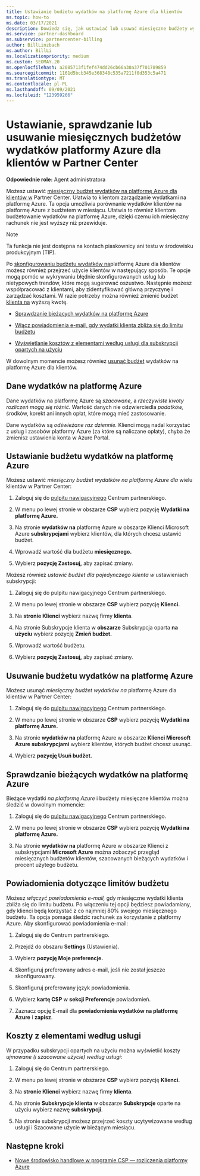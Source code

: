 ```yaml
---
title: Ustawianie budżetu wydatków na platformę Azure dla klientów
ms.topic: how-to
ms.date: 03/17/2021
description: Dowiedz się, jak ustawiać lub usuwać miesięczne budżety wydatków na platformę Azure dla klientów, a także jak wyświetlać dane wydatków na platformie Azure i ustawiać powiadomienia dotyczące budżetu.
ms.service: partner-dashboard
ms.subservice: partnercenter-billing
author: BillLinzbach
ms.author: BillLi
ms.localizationpriority: medium
ms.custom: SEOMAY.20
ms.openlocfilehash: a2085713f1fef474dd26cb66a30a37f701789859
ms.sourcegitcommit: 1161d5bcb345e368348c535a7211f0d353c5a471
ms.translationtype: MT
ms.contentlocale: pl-PL
ms.lasthandoff: 09/09/2021
ms.locfileid: "123959266"
---
```

# <a name="set-check-or-remove-monthly-azure-spending-budgets-for-customers-in-partner-center"></a>Ustawianie, sprawdzanie lub usuwanie miesięcznych budżetów wydatków platformy Azure dla klientów w Partner Center

**Odpowiednie role:** Agent administratora

Możesz ustawić [miesięczny budżet wydatków na platformę Azure dla klientów w](#set-azure-spending-budget) Partner Center. Ułatwia to klientom zarządzanie wydatkami na platformę Azure. Ta opcja umożliwia porównanie wydatków klientów na platformę Azure z budżetem w miesiącu. Ułatwia to również klientom budżetowanie wydatków na platformę Azure, dzięki czemu ich miesięczny rachunek nie jest wyższy niż przewiduje.

> [!NOTE]  
> Ta funkcja nie jest dostępna na kontach piaskownicy ani testu w środowisku produkcyjnym (TIP).

Po [skonfigurowaniu budżetu wydatków na](#set-azure-spending-budget)platformę Azure dla klientów możesz również przejrzeć użycie klientów w następujący sposób. Te opcje mogą pomóc w wykrywaniu błędnie skonfigurowanych usług lub nietypowych trendów, które mogą sugerować oszustwo. Następnie możesz współpracować z klientami, aby zidentyfikować główną przyczynę i zarządzać kosztami. W razie potrzeby można również zmienić budżet [klienta na](#set-azure-spending-budget) wyższą kwotę.

- [Sprawdzanie bieżących wydatków na platformę Azure](#check-current-azure-spending)

- [Włącz powiadomienia e-mail, gdy wydatki klienta zbliża się do limitu budżetu](#notifications-for-budget-limits)

- [Wyświetlanie kosztów z elementami według usługi dla subskrypcji opartych na użyciu](#itemized-costs-by-service)

W dowolnym momencie możesz również [usunąć budżet](#remove-azure-spending-budget) wydatków na platformę Azure dla klientów.

## <a name="azure-spending-data"></a>Dane wydatków na platformę Azure

Dane wydatków na platformę Azure są *szacowane,* a *rzeczywiste kwoty rozliczeń mogą się różnić.* Wartość danych nie odzwierciedla *podatków,* środków, korekt ani innych opłat, które mogą mieć zastosowanie.

Dane wydatków są *odświeżane raz dziennie.* Klienci mogą nadal korzystać z usług i zasobów platformy Azure (za które są naliczane opłaty), chyba że zmienisz ustawienia konta w Azure Portal.

## <a name="set-azure-spending-budget"></a>Ustawianie budżetu wydatków na platformę Azure

Możesz ustawić *miesięczny budżet wydatków na platformę Azure dla* wielu klientów w Partner Center:

1. Zaloguj się do [pulpitu nawigacyjnego](https://partner.microsoft.com/dashboard/) Centrum partnerskiego.

2. W menu po lewej stronie w obszarze **CSP** wybierz pozycję **Wydatki na platformę Azure.**

3. Na stronie **wydatków na** platformę Azure w obszarze Klienci Microsoft Azure **subskrypcjami** wybierz klientów, dla których chcesz ustawić budżet.

4. Wprowadź wartość dla budżetu **miesięcznego.**

5. Wybierz **pozycję Zastosuj,** aby zapisać zmiany.

Możesz również *ustawić budżet dla pojedynczego klienta w* ustawieniach subskrypcji:

1. Zaloguj się do pulpitu nawigacyjnego Centrum partnerskiego.

2. W menu po lewej stronie w obszarze **CSP** wybierz pozycję **Klienci.**

3. Na **stronie Klienci** wybierz nazwę firmy **klienta**.

4. Na stronie Subskrypcje klienta w **obszarze** Subskrypcja oparta **na użyciu** wybierz pozycję **Zmień budżet.**

5. Wprowadź wartość budżetu.

6. Wybierz **pozycję Zastosuj,** aby zapisać zmiany.

## <a name="remove-azure-spending-budget"></a>Usuwanie budżetu wydatków na platformę Azure

Możesz usunąć *miesięczny budżet wydatków na* platformę Azure dla klientów w Partner Center:

1. Zaloguj się do [pulpitu nawigacyjnego](https://partner.microsoft.com/dashboard/) Centrum partnerskiego.

2. W menu po lewej stronie w obszarze **CSP** wybierz pozycję **Wydatki na platformę Azure.**

3. Na stronie **wydatków na** platformę Azure w obszarze **Klienci Microsoft Azure subskrypcjami** wybierz klientów, których budżet chcesz usunąć.

4. Wybierz **pozycję Usuń budżet.**

## <a name="check-current-azure-spending"></a>Sprawdzanie bieżących wydatków na platformę Azure

Bieżące wydatki *na platformę Azure* i budżety miesięczne klientów można śledzić w dowolnym momencie:

1. Zaloguj się do [pulpitu nawigacyjnego](https://partner.microsoft.com/dashboard/) Centrum partnerskiego.

2. W menu po lewej stronie w obszarze **CSP** wybierz pozycję **Wydatki na platformę Azure.**

3. Na stronie **wydatków na** platformę Azure w obszarze Klienci z subskrypcjami **Microsoft Azure** można zobaczyć przegląd miesięcznych budżetów klientów, szacowanych bieżących wydatków i procent użytego budżetu.

## <a name="notifications-for-budget-limits"></a>Powiadomienia dotyczące limitów budżetu

Możesz *włączyć powiadomienia e-mail,* gdy miesięczne wydatki klienta zbliża się do limitu budżetu. Po włączeniu tej opcji będziesz powiadamiany, gdy klienci będą korzystać z co najmniej 80% swojego miesięcznego budżetu. Ta opcja pomaga śledzić rachunek za korzystanie z platformy Azure. Aby skonfigurować powiadomienia e-mail:

1. Zaloguj się do Centrum partnerskiego.

2. Przejdź do obszaru **Settings** (Ustawienia).

3. Wybierz **pozycję Moje preferencje.**

4. Skonfiguruj preferowany adres e-mail, jeśli nie został jeszcze skonfigurowany.

5. Skonfiguruj preferowany język powiadomienia.

6. Wybierz **kartę CSP** w **sekcji Preferencje** powiadomień.

7. Zaznacz opcję E-mail dla **powiadomienia wydatków na platformę Azure** i **zapisz**.


## <a name="itemized-costs-by-service"></a>Koszty z elementami według usługi

W przypadku subskrypcji opartych na użyciu można wyświetlić koszty *ujmowane (i szacowane użycie) według usługi:*

1. Zaloguj się do Centrum partnerskiego.

2. W menu po lewej stronie w obszarze **CSP** wybierz pozycję **Klienci.**

3. Na **stronie Klienci** wybierz nazwę firmy **klienta**.

4. Na stronie **Subskrypcje klienta** w obszarze **Subskrypcje** oparte na użyciu wybierz nazwę **subskrypcji**.

5. Na stronie subskrypcji możesz przejrzeć  koszty ucytywizowane według usługi i Szacowane użycie **w** bieżącym miesiącu.


## <a name="next-steps"></a>Następne kroki

- [Nowe środowisko handlowe w programie CSP — rozliczenia platformy Azure](azure-plan-billing.md)
